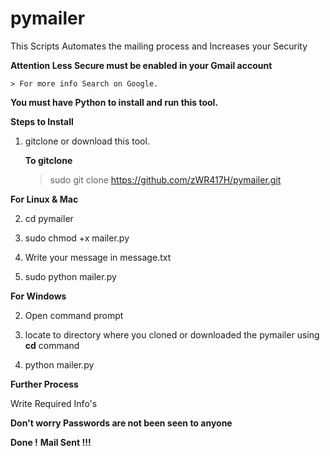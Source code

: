 # pymailer
This Scripts Automates the mailing process and Increases your Security

**Attention Less Secure must be enabled in your Gmail account** 
    
    > For more info Search on Google.

**You must have Python to install and run this tool.**

**Steps to Install**

1. gitclone or download this tool.

    **To gitclone**
    > sudo git clone https://github.com/zWR417H/pymailer.git


**For Linux & Mac**

2. cd pymailer

3. sudo chmod +x mailer.py

4. Write your message in message.txt

5. sudo python mailer.py

**For Windows**

2. Open command prompt

3. locate to directory where you cloned or downloaded the pymailer using **cd** command

4. python mailer.py

**Further Process**

Write Required Info's

**Don't worry Passwords are not been seen to anyone**

**Done !** **Mail Sent !!!** 
